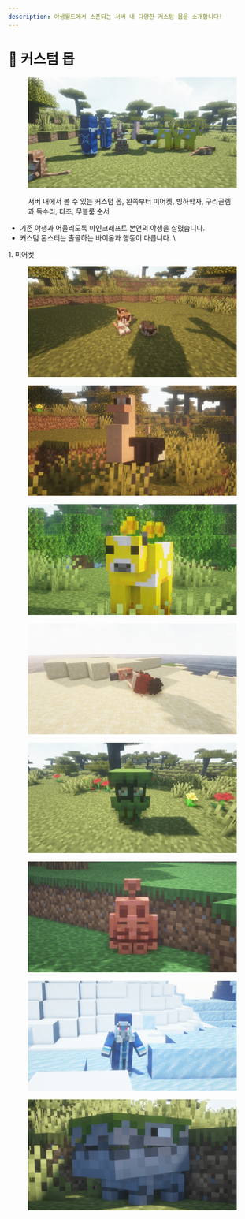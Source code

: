```yaml
---
description: 야생월드에서 스폰되는 서버 내 다양한 커스텀 몹을 소개합니다!
---
```


# 🦊 커스텀 몹

<figure><img src="../../.gitbook/assets/2022-08-15_20.51.56 (1).png" alt=""><figcaption><p>서버 내에서 볼 수 있는 커스텀 몹, 왼쪽부터 미어켓, 빙하학자, 구리골렘과 독수리, 타조, 무블룸 순서<br></p></figcaption></figure>

* 기존 야생과 어울리도록 마인크래프트 본연의 야생을 살렸습니다.
* 커스텀 몬스터는 출몰하는 바이옴과 행동이 다릅니다. \


1\. 미어켓&#x20;

<figure><img src="../../.gitbook/assets/2022-08-15_20.45.08.png" alt=""><figcaption></figcaption></figure>

<figure><img src="../../.gitbook/assets/2022-08-15_20.55.58.png" alt=""><figcaption></figcaption></figure>

<figure><img src="../../.gitbook/assets/2022-08-15_21.06.02.png" alt=""><figcaption></figcaption></figure>

<figure><img src="../../.gitbook/assets/2022-08-15_21.06.35.png" alt=""><figcaption></figcaption></figure>

<figure><img src="../../.gitbook/assets/2022-08-15_20.40.11.png" alt=""><figcaption></figcaption></figure>

<figure><img src="../../.gitbook/assets/2022-08-15_21.04.41.png" alt=""><figcaption></figcaption></figure>

<figure><img src="../../.gitbook/assets/2022-08-15_21.10.08.png" alt=""><figcaption></figcaption></figure>

<figure><img src="../../.gitbook/assets/2022-08-15_20.59.15.png" alt=""><figcaption></figcaption></figure>
